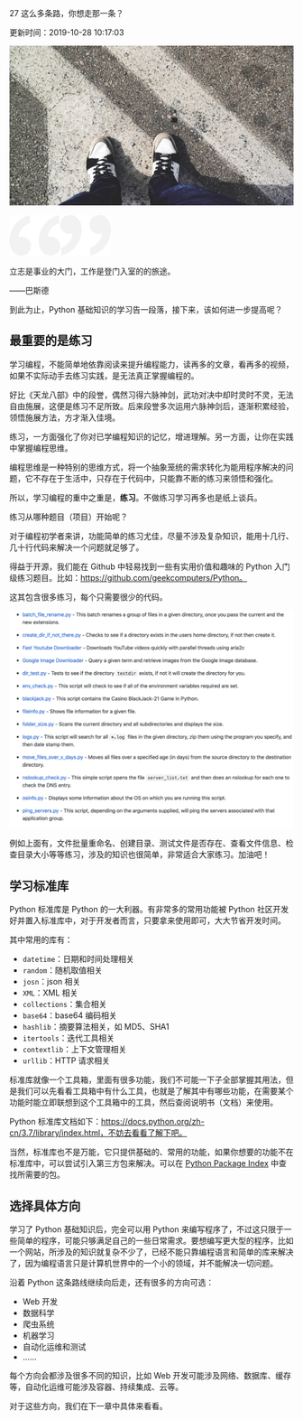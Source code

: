 27 这么多条路，你想走那一条？

更新时间：2019-10-28 10:17:03

![img](img/5db64f9700013fbc06400359.jpg)

![img](img/bg-l-1584238018307.png)![img](img/bg-r-1584238018306.png)

立志是事业的大门，工作是登门入室的的旅途。

——巴斯德

到此为止，Python 基础知识的学习告一段落，接下来，该如何进一步提高呢？



## 最重要的是练习

学习编程，不能简单地依靠阅读来提升编程能力，读再多的文章，看再多的视频，如果不实际动手去练习实践，是无法真正掌握编程的。

好比《天龙八部》中的段誉，偶然习得六脉神剑，武功对决中却时灵时不灵，无法自由施展，这便是练习不足所致。后来段誉多次运用六脉神剑后，逐渐积累经验，领悟施展方法，方才渐入佳境。

练习，一方面强化了你对已学编程知识的记忆，增进理解。另一方面，让你在实践中掌握编程思维。

编程思维是一种特别的思维方式，将一个抽象笼统的需求转化为能用程序解决的问题，它不存在于生活中，只存在于代码中，只能靠不断的练习来领悟和强化。

所以，学习编程的重中之重是，**练习**。不做练习学习再多也是纸上谈兵。

练习从哪种题目（项目）开始呢？

对于编程初学者来讲，功能简单的练习尤佳，尽量不涉及复杂知识，能用十几行、几十行代码来解决一个问题就足够了。

得益于开源，我们能在 Github 中轻易找到一些有实用价值和趣味的 Python 入门级练习题目。比如：https://github.com/geekcomputers/Python。

这其包含很多练习，每个只需要很少的代码。

![img](img/python_projects.png)

例如上面有，文件批量重命名、创建目录、测试文件是否存在、查看文件信息、检查目录大小等等练习，涉及的知识也很简单，非常适合大家练习。加油吧！



## 学习标准库

Python 标准库是 Python 的一大利器。有非常多的常用功能被 Python 社区开发好并置入标准库中，对于开发者而言，只要拿来使用即可，大大节省开发时间。

其中常用的库有：

- `datetime`：日期和时间处理相关
- `random`：随机取值相关
- `josn`：json 相关
- `XML`：XML 相关
- `collections`：集合相关
- `base64`：base64 编码相关
- `hashlib`：摘要算法相关，如 MD5、SHA1
- `itertools`：迭代工具相关
- `contextlib`：上下文管理相关
- `urllib`：HTTP 请求相关

标准库就像一个工具箱，里面有很多功能，我们不可能一下子全部掌握其用法，但是我们可以先看看工具箱中有什么工具，也就是了解其中有哪些功能，在需要某个功能时能立即联想到这个工具箱中的工具，然后查阅说明书（文档）来使用。

Python 标准库文档如下：https://docs.python.org/zh-cn/3.7/library/index.html，不妨去看看了解下吧。

当然，标准库也不是万能，它只提供基础的、常用的功能，如果你想要的功能不在标准库中，可以尝试引入第三方包来解决。可以在 [Python Package Index](https://pypi.org/) 中查找所需要的包。



## 选择具体方向

学习了 Python 基础知识后，完全可以用 Python 来编写程序了，不过这只限于一些简单的程序，可能只够满足自己的一些日常需求。要想编写更大型的程序，比如一个网站，所涉及的知识就复杂不少了，已经不能只靠编程语言和简单的库来解决了，因为编程语言只是计算机世界中的一个小的领域，并不能解决一切问题。

沿着 Python 这条路线继续向后走，还有很多的方向可选：

- Web 开发
- 数据科学
- 爬虫系统
- 机器学习
- 自动化运维和测试
- ……

每个方向会都涉及很多不同的知识，比如 Web 开发可能涉及网络、数据库、缓存等，自动化运维可能涉及容器、持续集成、云等。

对于这些方向，我们在下一章中具体来看看。
